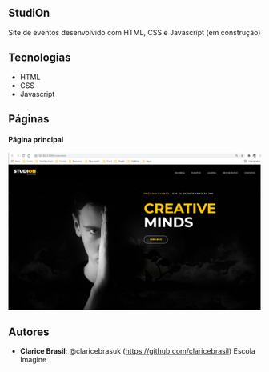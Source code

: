 ## StudiOn
 
Site de eventos desenvolvido com HTML, CSS e Javascript (em construção)
 
 
## Tecnologias 
 
* HTML
* CSS
* Javascript

 
## Páginas
 
#### Página principal
![main_page](https://github.com/claricebrasil/studion/blob/main/imagens_readme/main_page.png)
 
 
## Autores
 
* **Clarice Brasil**: @claricebrasuk (https://github.com/claricebrasil)
Escola Imagine
